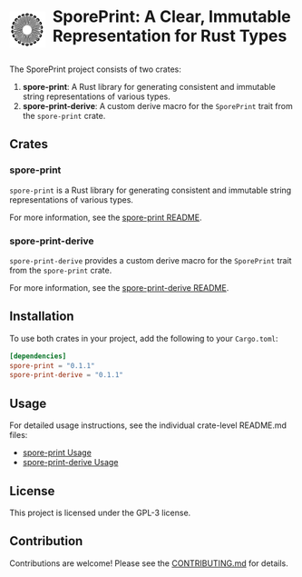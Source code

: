 <div style="display: flex; align-items: center;">
  <img src="assets/sporeprint-logo-dark.svg" alt="logo" width="64" height="64" style="margin-right: 12px; margin-top: 32px; display: none;" class="dark-mode-icon">
  <img src="assets/sporeprint-logo-light.svg" alt="logo" width="64" height="64" style="margin-right: 12px; margin-top: 32px; display: block;" class="light-mode-icon">

  <h1>SporePrint: A Clear, Immutable Representation for Rust Types</h1>
</div>

<style>
  @media (prefers-color-scheme: dark) {
    .dark-mode-icon {
      display: block !important;
    }
    .light-mode-icon {
      display: none !important;
    }
  }
  @media (prefers-color-scheme: light) {
    .dark-mode-icon {
      display: none !important;
    }
    .light-mode-icon {
      display: block !important;
    }
  }
</style>


The SporePrint project consists of two crates:

1. **spore-print**: A Rust library for generating consistent and immutable string representations of various types.
2. **spore-print-derive**: A custom derive macro for the `SporePrint` trait from the `spore-print` crate.

## Crates

### spore-print

`spore-print` is a Rust library for generating consistent and immutable string representations of various types.

For more information, see the [spore-print README](crates/spore-print/README.md).

### spore-print-derive

`spore-print-derive` provides a custom derive macro for the `SporePrint` trait from the `spore-print` crate.

For more information, see the [spore-print-derive README](crates/spore-print-derive/README.md).

## Installation

To use both crates in your project, add the following to your `Cargo.toml`:

```toml
[dependencies]
spore-print = "0.1.1"
spore-print-derive = "0.1.1"
```

## Usage

For detailed usage instructions, see the individual crate-level README.md files:

* [spore-print Usage](crates/spore-print/README.md)
* [spore-print-derive Usage](crates/spore-print-derive/README.md)

## License

This project is licensed under the GPL-3 license.

## Contribution

Contributions are welcome! Please see the [CONTRIBUTING.md](CONTRIBUTING.md) for details.

